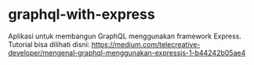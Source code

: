 # graphql-with-express
Aplikasi untuk membangun GraphQL menggunakan framework Express. Tutorial bisa dilihati disni: https://medium.com/telecreative-developer/mengenal-graphql-menggunakan-expressjs-1-b44242b05ae4
